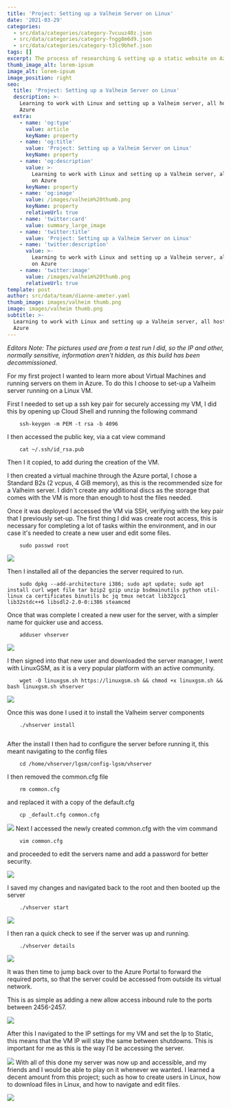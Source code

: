 ```yaml
---
title: 'Project: Setting up a Valheim Server on Linux'
date: '2021-03-29'
categories:
  - src/data/categories/category-7vcuuz40z.json
  - src/data/categories/category-fngg8m6d9.json
  - src/data/categories/category-t3lc9bhef.json
tags: []
excerpt: The process of researching & setting up a static website on Azure
thumb_image_alt: lorem-ipsum
image_alt: lorem-ipsum
image_position: right
seo:
  title: 'Project: Setting up a Valheim Server on Linux'
  description: >-
    Learning to work with Linux and setting up a Valheim server, all hosted on
    Azure
  extra:
    - name: 'og:type'
      value: article
      keyName: property
    - name: 'og:title'
      value: 'Project: Setting up a Valheim Server on Linux'
      keyName: property
    - name: 'og:description'
      value: >-
        Learning to work with Linux and setting up a Valheim server, all hosted
        on Azure
      keyName: property
    - name: 'og:image'
      value: /images/valheim%20thumb.png
      keyName: property
      relativeUrl: true
    - name: 'twitter:card'
      value: summary_large_image
    - name: 'twitter:title'
      value: 'Project: Setting up a Valheim Server on Linux'
    - name: 'twitter:description'
      value: >-
        Learning to work with Linux and setting up a Valheim server, all hosted
        on Azure
    - name: 'twitter:image'
      value: /images/valheim%20thumb.png
      relativeUrl: true
template: post
author: src/data/team/dianne-ameter.yaml
thumb_image: images/valheim thumb.png
image: images/valheim thumb.png
subtitle: >-
  Learning to work with Linux and setting up a Valheim server, all hosted on
  Azure 
---
```

*Editors Note: The pictures used are from a test run I did, so the IP and other, normally sensitive, information aren't hidden, as this build has been decommissioned.*

For my first project I wanted to learn more about Virtual Machines and running servers on them in Azure. To do this I choose to set-up a Valheim server running on a Linux VM.

First I needed to set up a ssh key pair for securely accessing my VM, I did this by opening up Cloud Shell and running the following command

```
    ssh-keygen -m PEM -t rsa -b 4096

```

I then accessed the public key, via a cat view command

```
    cat ~/.ssh/id_rsa.pub

```

Then I it copied, to add during the creation of the VM.

I then created a virtual machine through the Azure portal, I chose a Standard B2s (2 vcpus, 4 GiB memory), as this is the recommended size for a Valheim server. I didn't create any additional discs as the storage that comes with the VM is more than enough to host the files needed.

Once it was deployed I accessed the VM via SSH, verifying with the key pair that I previously set-up. The first thing I did was create root access, this is necessary for completing a lot of tasks within the environment, and in our case it's needed to create a new user and edit some files.

        sudo passwd root

![](/images/Root%20access.png)

Then I installed all of the depancies the server required to run.

```
    sudo dpkg --add-architecture i386; sudo apt update; sudo apt install curl wget file tar bzip2 gzip unzip bsdmainutils python util-linux ca certificates binutils bc jq tmux netcat lib32gcc1 lib32stdc++6 libsdl2-2.0-0:i386 steamcmd

```

Once that was complete I created a new user for the server, with a simpler name for quicker use and access.

        adduser vhserver

![](/images/new%20user.png)

I then signed into that new user and downloaded the server manager, I went with LinuxGSM, as it is a very popular platform with an active community.

        wget -O linuxgsm.sh https://linuxgsm.sh && chmod +x linuxgsm.sh && bash linuxgsm.sh vhserver

![](/images/installed%20linuxgsm.png)

Once this was done I used it to install the Valheim server components

```
    ./vhserver install


```

After the install I then had to configure the server before running it, this meant navigating to the config files

```
    cd /home/vhserver/lgsm/config-lgsm/vhserver

```

I then removed the common.cfg file

```
    rm common.cfg

```

and replaced it with a copy of the default.cfg

```
    cp _default.cfg common.cfg

```

![](/images/edit%20config%201.png)
Next I accessed the newly created common.cfg with the vim command

```
    vim common.cfg

```

and proceeded to edit the servers name and add a password for better security.

![](/images/edit%20config%202.png)

I saved my changes and navigated back to the root and then booted up the server

        ./vhserver start

![](/images/VH%20server%20start.png)

I then ran a quick check to see if the server was up and running.

        ./vhserver details

![](/images/VH%20server%20stats.png)

It was then time to jump back over to the Azure Portal to forward the required ports, so that the server could be accessed from outside its virtual network.

This is as simple as adding a new allow access inbound rule to the ports between 2456-2457.

![](/images/security%20rule%202.png)

After this I navigated to the IP settings for my VM and set the Ip to Static, this means that the VM IP will stay the same between shutdowns. This is important for me as this is the way I’d be accessing the server.

![](/images/IP%20static.png)
With all of this done my server was now up and accessible, and my friends and I would be able to play on it whenever we wanted. I learned a decent amount from this project; such as how to create users in Linux, how to download files in Linux, and how to navigate and edit files.

![](/images/Valheim%20End.jpg)
